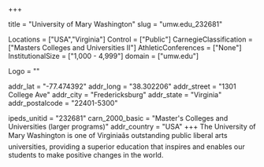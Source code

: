 
+++

title = "University of Mary Washington"
slug = "umw.edu_232681"

Locations = ["USA","Virginia"]
Control = ["Public"]
CarnegieClassification = ["Masters Colleges and Universities II"]
AthleticConferences = ["None"]
InstitutionalSize = ["1,000 - 4,999"]
domain = ["umw.edu"]

Logo = ""

addr_lat = "-77.474392"
addr_long = "38.302206"
addr_street = "1301 College Ave"
addr_city = "Fredericksburg"
addr_state = "Virginia"
addr_postalcode = "22401-5300"

ipeds_unitid = "232681"
carn_2000_basic = "Master's Colleges and Universities (larger programs)"
addr_country = "USA"
+++
    The University of Mary Washington is one of Virginiaâs outstanding public liberal arts universities, providing a superior education that inspires and enables our students to make positive changes in the world.
